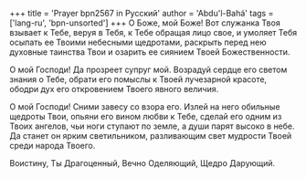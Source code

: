 +++
title = 'Prayer bpn2567 in Русский'
author = 'Abdu'l-Bahá'
tags = ['lang-ru', 'bpn-unsorted']
+++
О Боже, мой Боже! Вот служанка Твоя взывает к Тебе, веруя в Тебя, к Тебе обращая лицо свое, и умоляет Тебя осыпать ее Твоими небесными щедротами, раскрыть перед нею духовные таинства Твои и озарить ее сиянием Твоей Божественности.

О мой Господи! Да прозреет супруг мой. Возрадуй сердце его светом знания о Тебе, обрати его помыслы к Твоей лучезарной красоте, ободри дух его откровением Твоего явного величия.

О мой Господи! Сними завесу со взора его. Излей на него обильные щедроты Твои, опьяни его вином любви к Тебе, сделай его одним из Твоих ангелов, чьи ноги ступают по земле, а души парят высоко в небе. Да станет он ярким светильником, разливающим свет мудрости Твоей среди народа Твоего.

Воистину, Ты Драгоценный, Вечно Оделяющий, Щедро Дарующий.
